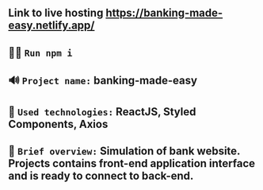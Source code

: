## Link to live hosting https://banking-made-easy.netlify.app/

## 👨‍💻 `Run npm i`

## 🔊 `Project name:` banking-made-easy

## 🔧 `Used technologies:` ReactJS, Styled Components, Axios

## 👀 `Brief overview:` Simulation of bank website. Projects contains front-end application interface and is ready to connect to back-end.
